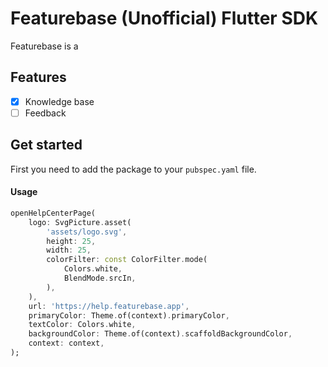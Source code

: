 # Featurebase (Unofficial) Flutter SDK

Featurebase is a

## Features

- [X] Knowledge base
- [ ] Feedback

## Get started

First you need to add the package to your `pubspec.yaml` file.

#### Usage

```dart
openHelpCenterPage(
    logo: SvgPicture.asset(
        'assets/logo.svg',
        height: 25,
        width: 25,
        colorFilter: const ColorFilter.mode(
            Colors.white,
            BlendMode.srcIn,
        ),
    ),
    url: 'https://help.featurebase.app',
    primaryColor: Theme.of(context).primaryColor,
    textColor: Colors.white,
    backgroundColor: Theme.of(context).scaffoldBackgroundColor,
    context: context,
);
```

